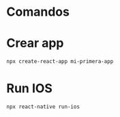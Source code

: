 # Comandos

# Crear app
````
npx create-react-app mi-primera-app
````

# Run IOS
````
npx react-native run-ios
````
